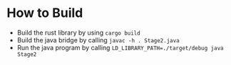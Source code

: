 # How to Build

* Build the rust library by using `cargo build`
* Build the java bridge by calling `javac -h . Stage2.java`
* Run the java program by calling `LD_LIBRARY_PATH=./target/debug java Stage2`
